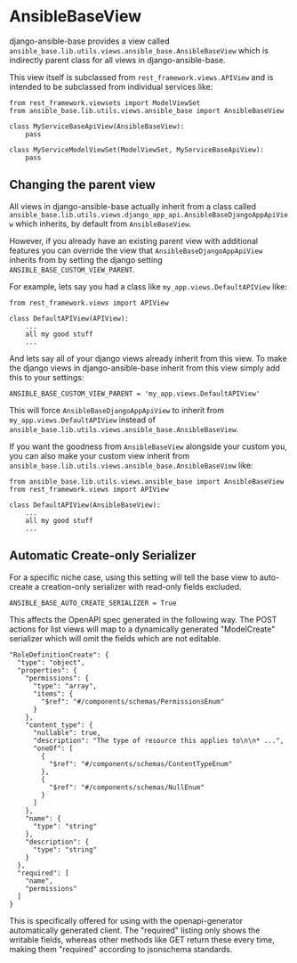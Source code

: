 # AnsibleBaseView

django-ansible-base provides a view called `ansible_base.lib.utils.views.ansible_base.AnsibleBaseView` which is indirectly parent class for all views in django-ansible-base.

This view itself is subclassed from `rest_framework.views.APIView` and is intended to be subclassed from individual services like:

```
from rest_framework.viewsets import ModelViewSet
from ansible_base.lib.utils.views.ansible_base import AnsibleBaseView

class MyServiceBaseApiView(AnsibleBaseView):
    pass

class MyServiceModelViewSet(ModelViewSet, MyServiceBaseApiView):
    pass
```

## Changing the parent view

All views in django-ansible-base actually inherit from a class called `ansible_base.lib.utils.views.django_app_api.AnsibleBaseDjangoAppApiView` which inherits, by default from `AnsibleBaseView`.

However, if you already have an existing parent view with additional features you can override the view that `AnsibleBaseDjangoAppApiView` inherits from by setting the django setting `ANSIBLE_BASE_CUSTOM_VIEW_PARENT`.

For example, lets say you had a class like `my_app.views.DefaultAPIView` like:
```
from rest_framework.views import APIView

class DefaultAPIView(APIView):
    ...
    all my good stuff
    ...
```

And lets say all of your django views already inherit from this view. To make the django views in django-ansible-base inherit from this view simply add this to your settings:
```
ANSIBLE_BASE_CUSTOM_VIEW_PARENT = 'my_app.views.DefaultAPIView'
```

This will force `AnsibleBaseDjangoAppApiView` to inherit from `my_app.views.DefaultAPIView` instead of `ansible_base.lib.utils.views.ansible_base.AnsibleBaseView`.

If you want the goodness from `AnsibleBaseView` alongside your custom you, you can also make your custom view inherit from `ansible_base.lib.utils.views.ansible_base.AnsibleBaseView` like:
```
from ansible_base.lib.utils.views.ansible_base import AnsibleBaseView
from rest_framework.views import APIView

class DefaultAPIView(AnsibleBaseView):
    ...
    all my good stuff
    ...
```

## Automatic Create-only Serializer

For a specific niche case, using this setting will tell the base view
to auto-create a creation-only serializer with read-only fields excluded.

```
ANSIBLE_BASE_AUTO_CREATE_SERIALIZER = True
```

This affects the OpenAPI spec generated in the following way.
The POST actions for list views will map to a dynamically generated "ModelCreate" serializer
which will omit the fields which are not editable.

```
"RoleDefinitionCreate": {
  "type": "object",
  "properties": {
    "permissions": {
      "type": "array",
      "items": {
        "$ref": "#/components/schemas/PermissionsEnum"
      }
    },
    "content_type": {
      "nullable": true,
      "description": "The type of resource this applies to\n\n* ...",
      "oneOf": [
        {
          "$ref": "#/components/schemas/ContentTypeEnum"
        },
        {
          "$ref": "#/components/schemas/NullEnum"
        }
      ]
    },
    "name": {
      "type": "string"
    },
    "description": {
      "type": "string"
    }
  },
  "required": [
    "name",
    "permissions"
  ]
}
```

This is specifically offered for using with the openapi-generator
automatically generated client.
The "required" listing only shows the writable fields, whereas
other methods like GET return these every time, making them "required"
according to jsonschema standards.
